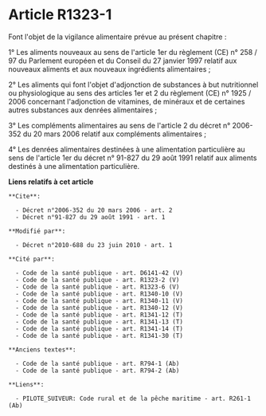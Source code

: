 # Article R1323-1

Font l'objet de la vigilance alimentaire prévue au présent chapitre :

1° Les aliments nouveaux au sens de l'article 1er du règlement (CE) n° 258 / 97 du Parlement européen et du Conseil du 27
janvier 1997 relatif aux nouveaux aliments et aux nouveaux ingrédients alimentaires ;

2° Les aliments qui font l'objet d'adjonction de substances à but nutritionnel ou physiologique au sens des articles 1er et 2
du règlement (CE) n° 1925 / 2006 concernant l'adjonction de vitamines, de minéraux et de certaines autres substances aux
denrées alimentaires ;

3° Les compléments alimentaires au sens de l'article 2 du décret n° 2006-352 du 20 mars 2006 relatif aux compléments
alimentaires ;

4° Les denrées alimentaires destinées à une alimentation particulière au sens de l'article 1er du décret n° 91-827 du 29 août
1991 relatif aux aliments destinés à une alimentation particulière.

**Liens relatifs à cet article**

	**Cite**:

	  - Décret n°2006-352 du 20 mars 2006 - art. 2
	  - Décret n°91-827 du 29 août 1991 - art. 1

	**Modifié par**:

	  - Décret n°2010-688 du 23 juin 2010 - art. 1

	**Cité par**:

	  - Code de la santé publique - art. D6141-42 (V)
	  - Code de la santé publique - art. R1323-2 (V)
	  - Code de la santé publique - art. R1323-6 (V)
	  - Code de la santé publique - art. R1340-10 (V)
	  - Code de la santé publique - art. R1340-11 (V)
	  - Code de la santé publique - art. R1340-12 (V)
	  - Code de la santé publique - art. R1341-12 (T)
	  - Code de la santé publique - art. R1341-13 (T)
	  - Code de la santé publique - art. R1341-14 (T)
	  - Code de la santé publique - art. R1341-30 (T)

	**Anciens textes**:

	  - Code de la santé publique - art. R794-1 (Ab)
	  - Code de la santé publique - art. R794-2 (Ab)

	**Liens**:

	  - PILOTE_SUIVEUR: Code rural et de la pêche maritime - art. R261-1 (Ab)
